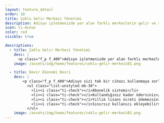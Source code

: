 ```yaml
---
layout: feature_detail
order: 10
title: Çoklu Gelir Merkezi Yönetimi
description: Adisyo işletmenizde yer alan farklı merkezlerin gelir ve stoklarını tek bir noktada buluşturmanızı sağlayan entegrasyon sistemidir.
icon: ti-minus
color: red
visible: true

descriptions: 
  - title: Çoklu Gelir Merkezi Yönetimi
    desc: |
      <p class="f_p f_400">Adisyo işletmenizde yer alan farklı merkezlerin gelir ve stoklarını tek bir noktada buluşturmanızı sağlayan entegrasyon sistemidir.</p>
    image: /assets/img/home/features/coklu-gelir-merkezi01.png

  - title: Devir Ekonomi Devri
    desc: |
        <p class="f_p f_400">Adisyo sizi tek bir cihazı kullanmaya zorlamaz. Adisyo'yu kullanmak için pahalı bir lisans almanız gerekmez. Yıllık bakım ücreti ödemezsiniz. Abonelik sistemi sayesinde, kullandığınız kadar ödersiniz.</p>
          <ul class="list-unstyled mb-30">
            <li><i class="ti-check"></i>Abonelik sistemi</li>
            <li><i class="ti-check"></i>Kullandığınız kadar ödersiniz</li>
            <li><i class="ti-check"></i>Yıllık lisans ücreti ödemezsiniz</li>
            <li><i class="ti-check"></i>Sınırsız kullanıcı ekleyebilirsiniz</li>
          </ul>
    image: /assets/img/home/features/coklu-gelir-merkezi02.png
---
```

